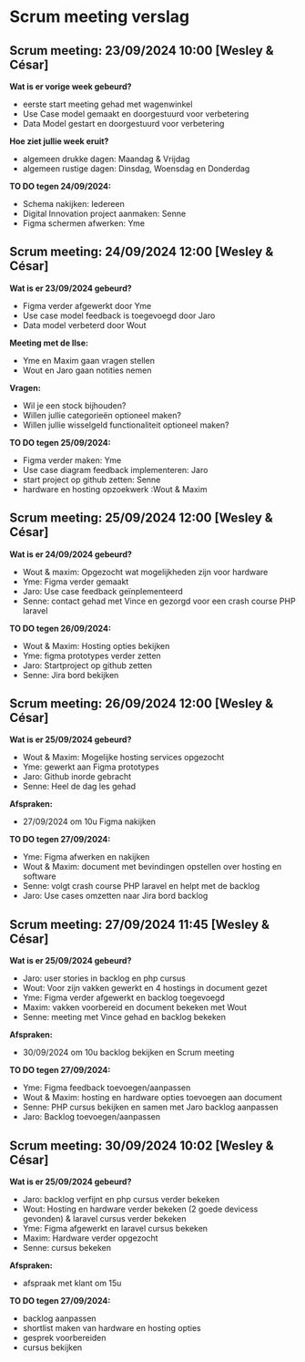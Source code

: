 # Scrum meeting verslag

## Scrum meeting: 23/09/2024 10:00 [Wesley & César]

**Wat is er vorige week gebeurd?**

- eerste start meeting gehad met wagenwinkel
- Use Case model gemaakt en doorgestuurd voor verbetering
- Data Model gestart en doorgestuurd voor verbetering

**Hoe ziet jullie week eruit?**

- algemeen drukke dagen: Maandag & Vrijdag
- algemeen rustige dagen: Dinsdag, Woensdag en Donderdag

**TO DO tegen 24/09/2024:**

- Schema nakijken: Iedereen
- Digital Innovation project aanmaken: Senne
- Figma schermen afwerken: Yme

## Scrum meeting: 24/09/2024 12:00 [Wesley & César]

**Wat is er 23/09/2024 gebeurd?**

- Figma verder afgewerkt door Yme
- Use case model feedback is toegevoegd door Jaro
- Data model verbeterd door Wout

**Meeting met de Ilse:**

- Yme en Maxim gaan vragen stellen
- Wout en Jaro gaan notities nemen

**Vragen:**

- Wil je een stock bijhouden?
- Willen jullie categorieën optioneel maken?
- Willen jullie wisselgeld functionaliteit optioneel maken?

**TO DO tegen 25/09/2024:**

- Figma verder maken: Yme
- Use case diagram feedback implementeren: Jaro
- start project op github zetten: Senne
- hardware en hosting opzoekwerk :Wout & Maxim

## Scrum meeting: 25/09/2024 12:00 [Wesley & César]

**Wat is er 24/09/2024 gebeurd?**

- Wout & maxim: Opgezocht wat mogelijkheden zijn voor hardware
- Yme: Figma verder gemaakt
- Jaro: Use case feedback geïnplementeerd
- Senne: contact gehad met Vince en gezorgd voor een
 crash course PHP laravel

**TO DO tegen 26/09/2024:**

- Wout & Maxim: Hosting opties bekijken
- Yme: figma prototypes verder zetten
- Jaro: Startproject op github zetten
- Senne: Jira bord bekijken

## Scrum meeting: 26/09/2024 12:00 [Wesley & César]

**Wat is er 25/09/2024 gebeurd?**

- Wout & Maxim: Mogelijke hosting services opgezocht
- Yme: gewerkt aan Figma prototypes
- Jaro: Github inorde gebracht
- Senne: Heel de dag les gehad

**Afspraken:**

- 27/09/2024 om 10u Figma nakijken

**TO DO tegen 27/09/2024:**

- Yme: Figma afwerken en nakijken
- Wout & Maxim: document met bevindingen opstellen over hosting en software
- Senne: volgt crash course PHP laravel en helpt met de backlog
- Jaro: Use cases omzetten naar Jira bord backlog

## Scrum meeting: 27/09/2024 11:45 [Wesley & César]

**Wat is er 25/09/2024 gebeurd?**

- Jaro: user stories in backlog en php cursus
- Wout: Voor zijn vakken gewerkt en 4 hostings in document gezet
- Yme: Figma verder afgewerkt en backlog toegevoegd
- Maxim: vakken voorbereid en document bekeken met Wout
- Senne: meeting met Vince gehad en backlog bekeken

**Afspraken:**

- 30/09/2024 om 10u backlog bekijken en Scrum meeting

**TO DO tegen 27/09/2024:**

- Yme: Figma feedback toevoegen/aanpassen
- Wout & Maxim: hosting en hardware opties toevoegen aan document
- Senne: PHP cursus bekijken en samen met Jaro backlog aanpassen
- Jaro: Backlog toevoegen/aanpassen

## Scrum meeting: 30/09/2024 10:02 [Wesley & César]

**Wat is er 25/09/2024 gebeurd?**

- Jaro: backlog verfijnt en php cursus verder bekeken
- Wout: Hosting en hardware verder bekeken (2 goede devicess gevonden) & laravel
    cursus verder bekeken
- Yme: Figma afgewerkt en laravel cursus bekeken
- Maxim: Hardware verder opgezocht
- Senne: cursus bekeken

**Afspraken:**

- afspraak met klant om 15u

**TO DO tegen 27/09/2024:**

- backlog aanpassen
- shortlist maken van hardware en hosting opties
- gesprek voorbereiden
- cursus bekijken
